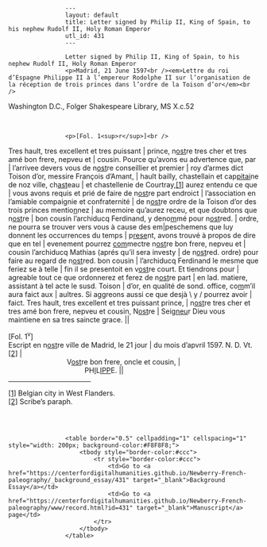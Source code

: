 
                    ---
                    layout: default
                    title: Letter signed by Philip II, King of Spain, to his nephew Rudolf II, Holy Roman Emperor
                    utl_id: 431
                    ---
                
                    Letter signed by Philip II, King of Spain, to his nephew Rudolf II, Holy Roman Emperor  
                    <p>Madrid, 21 June 1597<br /><em>Lettre du roi d’Espagne Philippe II à l’empereur Rodolphe II sur l’organisation de la réception de trois princes dans l’ordre de la Toison d’or</em><br />
Washington D.C., Folger Shakespeare Library, MS X.c.52</p>
<p> </p>
  
                    <p>[Fol. 1<sup>r</sup>]<br />
Tres hault, tres excellent et tres puissant | prince, n<u>ost</u>re tres cher et tres amé bon frere, nepveu et | cousin. Pource qu’avons eu advertence que, par | l’arrivee devers vous de n<u>ost</u>re conseillier et premier | roy d’armes dict Toison d’or, messire François d’Amant, | hault bailly, chastellain et cap<u>pitai</u>ne de noz ville, ch<u>ast</u>eau | et chastellenie de Courtray,<a href="#_ftn1" name="_ftnref1" title="" id="_ftnref1">[1]</a> aurez entendu ce que | vous avons requis et prié de faire de n<u>ost</u>re part endroict | l’association en l’amiable compaignie et confraternité | de n<u>ost</u>re ordre de la Toison d’or des trois princes mentio<u>n</u>nez | au memoire qu’aurez receu, et que doubtons que n<u>ost</u>re | bon cousin l’archiducq Ferdinand, y deno<u>m</u>mé pour n<u>ost</u>red. | ordre, ne pourra se trouver vers vous à cause des em|peschemens que luy donnent les occurrences du temps | p<u>rese</u>nt, avons trouvé à propos de dire que en tel | evenement pourrez <u>com</u>mectre n<u>ost</u>re bon frere, nepveu et | cousin l’archiducq Mathias (aprés qu’il sera investy | de n<u>ost</u>red. ordre) pour faire au regard de n<u>ost</u>red. bon cousin | l’archiducq Ferdinand le mesme que feriez se à telle | fin il se presentoit en v<u>ost</u>re court. Et tiendrons pour | agreable tout ce que ordonnerez et ferez de n<u>ost</u>re part | en lad. matiere, assistant à tel acte le susd. Toison | d’or, en qualité de sond. office, co<u>m</u>m’il aura faict aux | aultres. Si aggreons aussi ce que desjà \ y / pourrez avoir | faict. Tres hault, tres excellent et tres puissant prince, | n<u>ost</u>re tres cher et tres amé bon frere, nepveu et cousin, N<u>ost</u>re | Seig<u>neu</u>r Dieu vous maintiene en sa tres saincte grace. ||</p>
<p>[Fol. 1<sup>v</sup>]<br />
Escript en n<u>ost</u>re ville de Madrid, le 21 jour | du mois d’apvril 1597. N. D. Vt.<a href="#_ftn2" name="_ftnref2" title="" id="_ftnref2">[2]</a> |<br />
            V<u>ost</u>re bon frere, oncle et cousin, |<br />
                PH<u>I</u>L<u>IPP</u>E. ||</p>
<div>
<hr align="left" size="1" width="33%" /><div id="ftn1"><a href="#_ftnref1" name="_ftn1" title="" id="_ftn1">[1]</a> Belgian city in West Flanders.</div>
<div id="ftn2"><a href="#_ftnref2" name="_ftn2" title="" id="_ftn2">[2]</a> Scribe’s paraph.
<p> </p>
</div>
</div>

                    
                     
                    <table border="0.5" cellpadding="1" cellspacing="1" style="width: 200px; background-color:#F8F8F8;">
                        <tbody style="border-color:#ccc">
                            <tr style="border-color:#ccc">
                                <td>Go to <a href="https://centerfordigitalhumanities.github.io/Newberry-French-paleography/_background_essay/431" target="_blank">Background Essay</a></td>
                                <td>Go to <a href="https://centerfordigitalhumanities.github.io/Newberry-French-paleography/www/record.html?id=431" target="_blank">Manuscript</a> page</td>
                            </tr>
                        </tbody>
                    </table>
                     
                
                